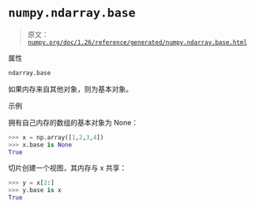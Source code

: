 # `numpy.ndarray.base`

> 原文：[`numpy.org/doc/1.26/reference/generated/numpy.ndarray.base.html`](https://numpy.org/doc/1.26/reference/generated/numpy.ndarray.base.html)

属性

```py
ndarray.base
```

如果内存来自其他对象，则为基本对象。

示例

拥有自己内存的数组的基本对象为 None：

```py
>>> x = np.array([1,2,3,4])
>>> x.base is None
True 
```

切片创建一个视图，其内存与 x 共享：

```py
>>> y = x[2:]
>>> y.base is x
True 
```
